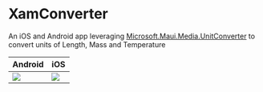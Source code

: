 # XamConverter

An iOS and Android app leveraging [Microsoft.Maui.Media.UnitConverter](https://docs.microsoft.com/dotnet/maui/platform-integration/device-media/unit-converters?WT.mc_id=mobile-0000-bramin) to convert units of Length, Mass and Temperature

| Android      | iOS |
|---------------------------|--------------------------- |
| ![](https://user-images.githubusercontent.com/13558917/172035413-7ad8d08c-fcd0-4435-af5e-6a50ae5d5359.gif)| ![](https://user-images.githubusercontent.com/13558917/172035414-fe69ac17-1f0e-490e-80a2-352845780b57.gif)